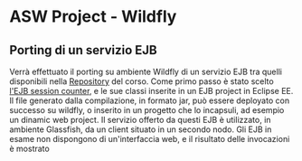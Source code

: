 # ASW Project - Wildfly

## Porting di un servizio EJB
Verrà effettuato il porting su ambiente Wildfly di un servizio EJB tra quelli disponibili nella [Repository](https://github.com/aswroma3/asw) del corso.
Come primo passo è stato scelto [l'EJB session counter](https://github.com/aswroma3/asw/tree/master/projects/asw-850-ejb/c-session-counter), e le sue classi inserite in un EJB project in Eclipse EE. Il file generato dalla compilazione, in formato jar, può essere deployato con successo su wildfly, o inserito in un progetto che lo incapsuli, ad esempio un dinamic web project. Il servizio offerto da questi EJB è utilizzato, in ambiente Glassfish, da un client situato in un secondo nodo.
Gli EJB in esame non dispongono di un'interfaccia web, e il risultato delle invocazioni è mostrato 



